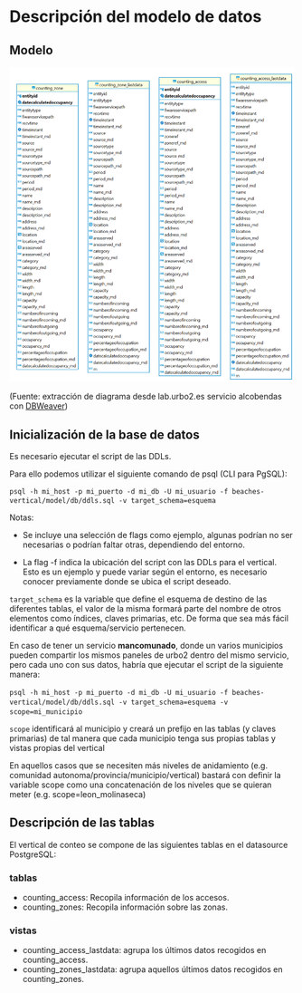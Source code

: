 # Descripción del modelo de datos

## Modelo

![Esquema DB](ermodel.png)

(Fuente: extracción de diagrama desde lab.urbo2.es servicio alcobendas con [DBWeaver](https://dbeaver.io))

## Inicialización de la base de datos

Es necesario ejecutar el script de las DDLs.

Para ello podemos utilizar el siguiente comando de psql (CLI para PgSQL):

```
psql -h mi_host -p mi_puerto -d mi_db -U mi_usuario -f beaches-vertical/model/db/ddls.sql -v target_schema=esquema
```

Notas:

* Se incluye una selección de flags como ejemplo, algunas podrían no ser necesarias o podrían faltar otras, dependiendo del entorno.

* La flag -f indica la ubicación del script con las DDLs para el vertical. Esto es un ejemplo y puede variar según el entorno, es necesario conocer previamente donde se ubica el script deseado.

`target_schema` es la variable que define el esquema de destino de las diferentes tablas, el valor de la misma formará parte del nombre de otros elementos como índices, claves primarias, etc. De forma que sea más fácil identificar a qué esquema/servicio pertenecen.

En caso de tener un servicio **mancomunado**, donde un varios municipios pueden compartir los mismos paneles de urbo2 dentro del mismo servicio, pero cada uno con sus datos, habría que ejecutar el script de la siguiente manera:

`psql -h mi_host -p mi_puerto -d mi_db -U mi_usuario -f beaches-vertical/model/db/ddls.sql -v target_schema=esquema -v scope=mi_municipio`

`scope` identificará al municipio y creará un prefijo en las tablas (y claves primarias) de tal manera que cada municipio tenga sus propias tablas y vistas propias del vertical

En aquellos casos que se necesiten más niveles de anidamiento (e.g. comunidad autonoma/provincia/municipio/vertical) bastará con definir la variable scope como una concatenación de los niveles que se quieran meter (e.g. scope=leon_molinaseca)

## Descripción de las tablas

El vertical de conteo se compone de las siguientes tablas en el datasource PostgreSQL:

### tablas

* counting_access: Recopila información de los accesos.
* counting_zones: Recopila información sobre las zonas.

### vistas

* counting_access_lastdata: agrupa los últimos datos recogidos en counting_access.
* counting_zones_lastdata: agrupa aquellos últimos datos recogidos en counting_zones.
